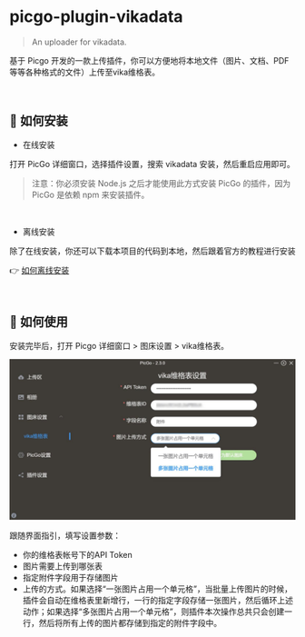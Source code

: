 # picgo-plugin-vikadata

> An uploader for vikadata.

基于 Picgo 开发的一款上传插件，你可以方便地将本地文件（图片、文档、PDF等等各种格式的文件）上传至vika维格表。

<br/>

## 🎨 如何安装

- 在线安装

打开 PicGo 详细窗口，选择插件设置，搜索 vikadata 安装，然后重启应用即可。

> 注意：你必须安装 Node.js 之后才能使用此方式安装 PicGo 的插件，因为 PicGo 是依赖 npm 来安装插件。

<br/>

- 离线安装

除了在线安装，你还可以下载本项目的代码到本地，然后跟着官方的教程进行安装

👉 [如何离线安装](https://picgo.github.io/PicGo-Doc/zh/guide/config.html#%E7%A6%BB%E7%BA%BF%E5%AE%89%E8%A3%85)

<br/>

## 🚀 如何使用

安装完毕后，打开 Picgo 详细窗口 > 图床设置 > vika维格表。

![settings](PicGo_settings.jpg)

跟随界面指引，填写设置参数：
- 你的维格表帐号下的API Token
- 图片需要上传到哪张表
- 指定附件字段用于存储图片
- 上传的方式。如果选择“一张图片占用一个单元格”，当批量上传图片的时候，插件会自动在维格表里新增行，一行的指定字段存储一张图片，然后循环上述动作；如果选择“多张图片占用一个单元格”，则插件本次操作总共只会创建一行，然后将所有上传的图片都存储到指定的附件字段中。